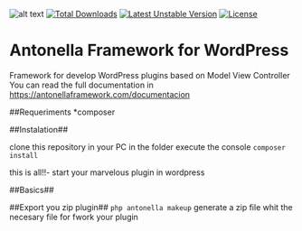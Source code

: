 ![alt text](http://antonellaframework.carlos-herrera.com/wp-content/uploads/2017/01/logo-antonella-framework-blanco.png "Antonella Framework")
[![Total Downloads](https://poser.pugx.org/cehojac/antonella-framework-for-wp/downloads)](https://packagist.org/packages/cehojac/antonella-framework-for-wp)
[![Latest Unstable Version](https://poser.pugx.org/cehojac/antonella-framework-for-wp/v/unstable)](https://packagist.org/packages/cehojac/antonella-framework-for-wp)
[![License](https://poser.pugx.org/cehojac/antonella-framework-for-wp/license)](https://packagist.org/packages/cehojac/antonella-framework-for-wp)

Antonella Framework for WordPress
================================

Framework for develop WordPress plugins based on Model View Controller
You can read the full documentation in https://antonellaframework.com/documentacion

##Requeriments
*composer

##Instalation##

clone this repository in your PC in the folder execute the console
`composer install`

this is all!!- start your marvelous plugin in wordpress

##Basics##


##Export you zip plugin##
`php antonella makeup`
generate a zip file whit the necesary file for fwork your plugin
